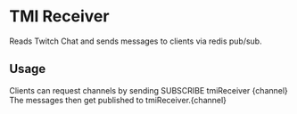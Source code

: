 # TMI Receiver

Reads Twitch Chat and sends messages to clients via redis pub/sub.

## Usage

Clients can request channels by sending SUBSCRIBE tmiReceiver {channel}
The messages then get published to tmiReceiver.{channel}
